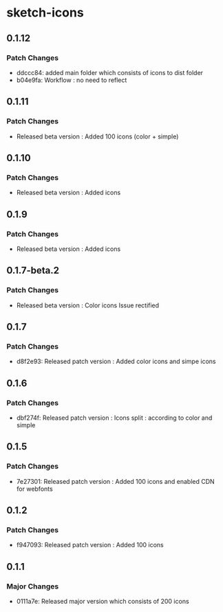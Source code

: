# sketch-icons

## 0.1.12

### Patch Changes

- ddccc84: added main folder which consists of icons to dist folder
- b04e9fa: Workflow : no need to reflect

## 0.1.11

### Patch Changes

- Released beta version : Added 100 icons (color + simple)

## 0.1.10

### Patch Changes

- Released beta version : Added icons

## 0.1.9

### Patch Changes

- Released beta version : Added icons

## 0.1.7-beta.2

### Patch Changes

- Released beta version : Color icons Issue rectified

## 0.1.7

### Patch Changes

- d8f2e93: Released patch version : Added color icons and simpe icons

## 0.1.6

### Patch Changes

- dbf274f: Released patch version : Icons split : according to color and simple

## 0.1.5

### Patch Changes

- 7e27301: Released patch version : Added 100 icons and enabled CDN for webfonts

## 0.1.2

### Patch Changes

- f947093: Released patch version : Added 100 icons

## 0.1.1

### Major Changes

- 0111a7e: Released major version which consists of 200 icons
